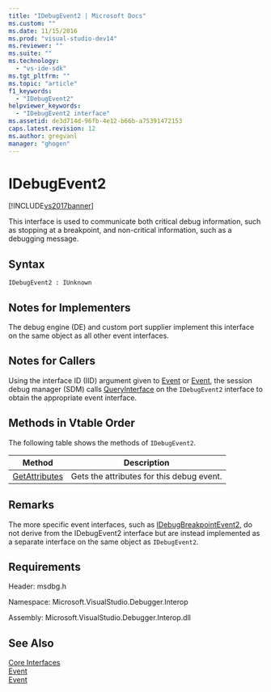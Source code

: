 ```yaml
---
title: "IDebugEvent2 | Microsoft Docs"
ms.custom: ""
ms.date: 11/15/2016
ms.prod: "visual-studio-dev14"
ms.reviewer: ""
ms.suite: ""
ms.technology: 
  - "vs-ide-sdk"
ms.tgt_pltfrm: ""
ms.topic: "article"
f1_keywords: 
  - "IDebugEvent2"
helpviewer_keywords: 
  - "IDebugEvent2 interface"
ms.assetid: de3d714d-96fb-4e12-b66b-a75391472153
caps.latest.revision: 12
ms.author: gregvanl
manager: "ghogen"
---
```

# IDebugEvent2
[!INCLUDE[vs2017banner](../../../includes/vs2017banner.md)]

This interface is used to communicate both critical debug information, such as stopping at a breakpoint, and non-critical information, such as a debugging message.  
  
## Syntax  
  
```  
IDebugEvent2 : IUnknown  
```  
  
## Notes for Implementers  
 The debug engine (DE) and custom port supplier implement this interface on the same object as all other event interfaces.  
  
## Notes for Callers  
 Using the interface ID (IID) argument given to [Event](../../../extensibility/debugger/reference/idebugeventcallback2-event.md) or [Event](../../../extensibility/debugger/reference/idebugportevents2-event.md), the session debug manager (SDM) calls [QueryInterface](http://msdn.microsoft.com/library/62fce95e-aafa-4187-b50b-e6611b74c3b3) on the `IDebugEvent2` interface to obtain the appropriate event interface.  
  
## Methods in Vtable Order  
 The following table shows the methods of `IDebugEvent2`.  
  
|Method|Description|  
|------------|-----------------|  
|[GetAttributes](../../../extensibility/debugger/reference/idebugevent2-getattributes.md)|Gets the attributes for this debug event.|  
  
## Remarks  
 The more specific event interfaces, such as [IDebugBreakpointEvent2](../../../extensibility/debugger/reference/idebugbreakpointevent2.md), do not derive from the IDebugEvent2 interface but are instead implemented as a separate interface on the same object as `IDebugEvent2`.  
  
## Requirements  
 Header: msdbg.h  
  
 Namespace: Microsoft.VisualStudio.Debugger.Interop  
  
 Assembly: Microsoft.VisualStudio.Debugger.Interop.dll  
  
## See Also  
 [Core Interfaces](../../../extensibility/debugger/reference/core-interfaces.md)   
 [Event](../../../extensibility/debugger/reference/idebugportevents2-event.md)   
 [Event](../../../extensibility/debugger/reference/idebugeventcallback2-event.md)

